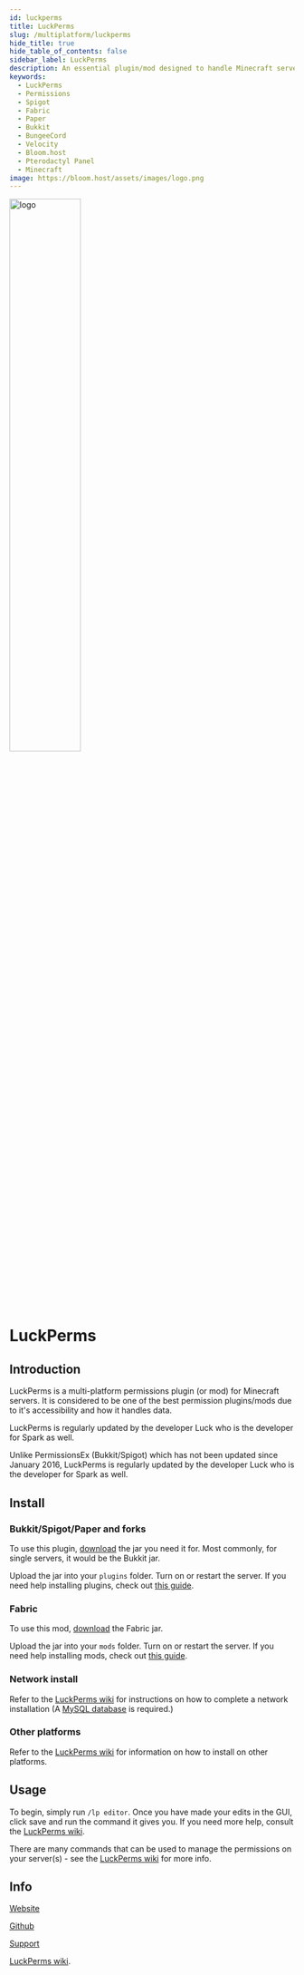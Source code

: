```yaml
---
id: luckperms
title: LuckPerms
slug: /multiplatform/luckperms
hide_title: true
hide_table_of_contents: false
sidebar_label: LuckPerms
description: An essential plugin/mod designed to handle Minecraft server permissions.
keywords:
  - LuckPerms
  - Permissions
  - Spigot
  - Fabric
  - Paper
  - Bukkit
  - BungeeCord
  - Velocity
  - Bloom.host
  - Pterodactyl Panel
  - Minecraft
image: https://bloom.host/assets/images/logo.png
---
```


<div class="text--center">
<img src="https://bloom.host/logo-white.svg" alt="logo" height="50%" width="50%"/>
<h1>LuckPerms</h1>
</div>

## Introduction

LuckPerms is a multi-platform permissions plugin (or mod) for Minecraft servers. It is considered to be one of the best permission plugins/mods due to it's accessibility and how it handles data.

LuckPerms is regularly updated by the developer Luck who is the developer for Spark as well.

Unlike PermissionsEx (Bukkit/Spigot) which has not been updated since January 2016, LuckPerms is regularly updated by the developer Luck who is the developer for Spark as well.

## Install

### Bukkit/Spigot/Paper and forks 

To use this plugin, [download](https://luckperms.net/download) the jar you need it for. Most commonly, for single servers, it would be the Bukkit jar.  

Upload the jar into your `plugins` folder. Turn on or restart the server. If you need help installing plugins, check out [this guide](https://docs.bloom.host/installing-plugins).  

### Fabric

To use this mod, [download](https://luckperms.net/download) the Fabric jar.  

Upload the jar into your `mods` folder. Turn on or restart the server. If you need help installing mods, check out [this guide](../fabric-mods.md).  

### Network install
Refer to the [LuckPerms wiki](https://luckperms.net/wiki/Network-Installation) for instructions on how to complete a network installation (A [MySQL database](/docs/using_the_panel/databases.md) is required.)
### Other platforms

Refer to the [LuckPerms wiki](https://luckperms.net/wiki/Installation) for information on how to install on other platforms. 

## Usage

To begin, simply run `/lp editor`. Once you have made your edits in the GUI, click save and run the command it gives you. If you need more help, consult the [LuckPerms wiki](https://luckperms.net/wiki/Home).  

There are many commands that can be used to manage the permissions on your server(s) - see the [LuckPerms wiki](https://luckperms.net/wiki/Home) for more info.

## Info

[Website](https://luckperms.net/)  

[Github](https://github.com/lucko/LuckPerms)  

[Support](https://discord.com/invite/luckperms)

[LuckPerms wiki](https://luckperms.net/wiki/Home).
